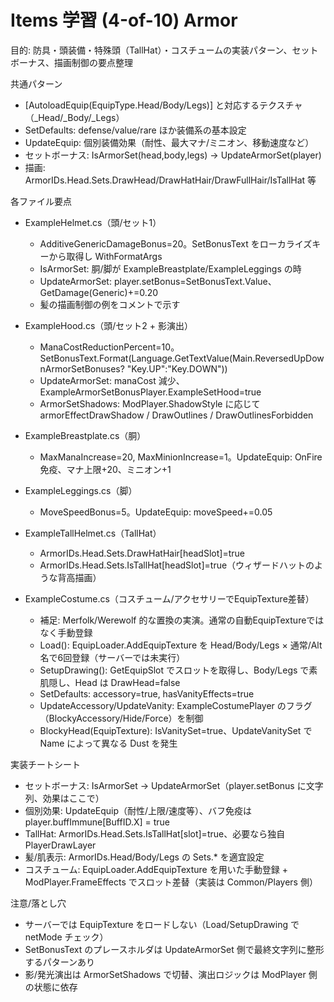 # Items 学習 (4-of-10) Armor

目的: 防具・頭装備・特殊頭（TallHat）・コスチュームの実装パターン、セットボーナス、描画制御の要点整理

共通パターン
- [AutoloadEquip(EquipType.Head/Body/Legs)] と対応するテクスチャ（_Head/_Body/_Legs）
- SetDefaults: defense/value/rare ほか装備系の基本設定
- UpdateEquip: 個別装備効果（耐性、最大マナ/ミニオン、移動速度など）
- セットボーナス: IsArmorSet(head,body,legs) → UpdateArmorSet(player)
- 描画: ArmorIDs.Head.Sets.DrawHead/DrawHatHair/DrawFullHair/IsTallHat 等

各ファイル要点
- ExampleHelmet.cs（頭/セット1）
  - AdditiveGenericDamageBonus=20。SetBonusText をローカライズキーから取得し WithFormatArgs
  - IsArmorSet: 胴/脚が ExampleBreastplate/ExampleLeggings の時
  - UpdateArmorSet: player.setBonus=SetBonusText.Value、GetDamage(Generic)+=0.20
  - 髪の描画制御の例をコメントで示す

- ExampleHood.cs（頭/セット2 + 影演出）
  - ManaCostReductionPercent=10。SetBonusText.Format(Language.GetTextValue(Main.ReversedUpDownArmorSetBonuses? "Key.UP":"Key.DOWN"))
  - UpdateArmorSet: manaCost 減少、ExampleArmorSetBonusPlayer.ExampleSetHood=true
  - ArmorSetShadows: ModPlayer.ShadowStyle に応じて armorEffectDrawShadow / DrawOutlines / DrawOutlinesForbidden

- ExampleBreastplate.cs（胴）
  - MaxManaIncrease=20, MaxMinionIncrease=1。UpdateEquip: OnFire免疫、マナ上限+20、ミニオン+1

- ExampleLeggings.cs（脚）
  - MoveSpeedBonus=5。UpdateEquip: moveSpeed+=0.05

- ExampleTallHelmet.cs（TallHat）
  - ArmorIDs.Head.Sets.DrawHatHair[headSlot]=true
  - ArmorIDs.Head.Sets.IsTallHat[headSlot]=true（ウィザードハットのような背高描画）

- ExampleCostume.cs（コスチューム/アクセサリーでEquipTexture差替）
  - 補足: Merfolk/Werewolf 的な置換の実演。通常の自動EquipTextureではなく手動登録
  - Load(): EquipLoader.AddEquipTexture を Head/Body/Legs × 通常/Alt 名で6回登録（サーバーでは未実行）
  - SetupDrawing(): GetEquipSlot でスロットを取得し、Body/Legs で素肌隠し、Head は DrawHead=false
  - SetDefaults: accessory=true, hasVanityEffects=true
  - UpdateAccessory/UpdateVanity: ExampleCostumePlayer のフラグ（BlockyAccessory/Hide/Force）を制御
  - BlockyHead(EquipTexture): IsVanitySet=true、UpdateVanitySet で Name によって異なる Dust を発生

実装チートシート
- セットボーナス: IsArmorSet → UpdateArmorSet（player.setBonus に文字列、効果はここで）
- 個別効果: UpdateEquip（耐性/上限/速度等）、バフ免疫は player.buffImmune[BuffID.X] = true
- TallHat: ArmorIDs.Head.Sets.IsTallHat[slot]=true、必要なら独自 PlayerDrawLayer
- 髪/肌表示: ArmorIDs.Head/Body/Legs の Sets.* を適宜設定
- コスチューム: EquipLoader.AddEquipTexture を用いた手動登録 + ModPlayer.FrameEffects でスロット差替（実装は Common/Players 側）

注意/落とし穴
- サーバーでは EquipTexture をロードしない（Load/SetupDrawing で netMode チェック）
- SetBonusText のプレースホルダは UpdateArmorSet 側で最終文字列に整形するパターンあり
- 影/発光演出は ArmorSetShadows で切替、演出ロジックは ModPlayer 側の状態に依存